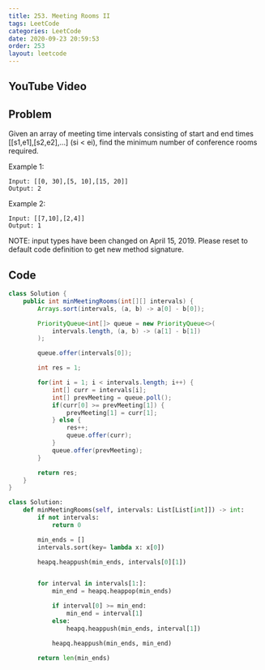 ```yaml
---
title: 253. Meeting Rooms II
tags: LeetCode
categories: LeetCode
date: 2020-09-23 20:59:53
order: 253
layout: leetcode
---
```


## YouTube Video

## Problem

Given an array of meeting time intervals consisting of start and end times [[s1,e1],[s2,e2],...] (si < ei), find the minimum number of conference rooms required.

Example 1:

```
Input: [[0, 30],[5, 10],[15, 20]]
Output: 2
```

Example 2:

```
Input: [[7,10],[2,4]]
Output: 1
```

NOTE: input types have been changed on April 15, 2019. Please reset to default code definition to get new method signature.

## Code

```java
class Solution {
    public int minMeetingRooms(int[][] intervals) {
        Arrays.sort(intervals, (a, b) -> a[0] - b[0]);

        PriorityQueue<int[]> queue = new PriorityQueue<>(
            intervals.length, (a, b) -> (a[1] - b[1])
        );

        queue.offer(intervals[0]);

        int res = 1;

        for(int i = 1; i < intervals.length; i++) {
            int[] curr = intervals[i];
            int[] prevMeeting = queue.poll();
            if(curr[0] >= prevMeeting[1]) {
                prevMeeting[1] = curr[1];
            } else {
                res++;
                queue.offer(curr);
            }
            queue.offer(prevMeeting);
        }

        return res;
    }
}
```

```python
class Solution:
    def minMeetingRooms(self, intervals: List[List[int]]) -> int:
        if not intervals:
            return 0

        min_ends = []
        intervals.sort(key= lambda x: x[0])

        heapq.heappush(min_ends, intervals[0][1])


        for interval in intervals[1:]:
            min_end = heapq.heappop(min_ends)

            if interval[0] >= min_end:
                min_end = interval[1]
            else:
                heapq.heappush(min_ends, interval[1])

            heapq.heappush(min_ends, min_end)

        return len(min_ends)
```
